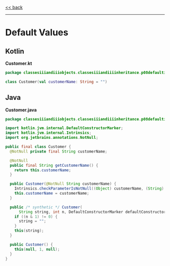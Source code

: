 
[<< back](https://github.com/tomasbjerre/yet-another-kotlin-vs-java-comparison)

-----------------------------

# Default Values

## Kotlin

**Customer.kt**

```kotlin
package classesiiiandiiiobjects.classesiiiandiiiinheritance.p08defaultiiivalues

class Customer(val customerName: String = "")
```

## Java

**Customer.java**

```java
package classesiiiandiiiobjects.classesiiiandiiiinheritance.p08defaultiiivalues;

import kotlin.jvm.internal.DefaultConstructorMarker;
import kotlin.jvm.internal.Intrinsics;
import org.jetbrains.annotations.NotNull;

public final class Customer {
  @NotNull private final String customerName;

  @NotNull
  public final String getCustomerName() {
    return this.customerName;
  }

  public Customer(@NotNull String customerName) {
    Intrinsics.checkParameterIsNotNull((Object) customerName, (String) "customerName");
    this.customerName = customerName;
  }

  public /* synthetic */ Customer(
      String string, int n, DefaultConstructorMarker defaultConstructorMarker) {
    if ((n & 1) != 0) {
      string = "";
    }
    this(string);
  }

  public Customer() {
    this(null, 1, null);
  }
}

```
